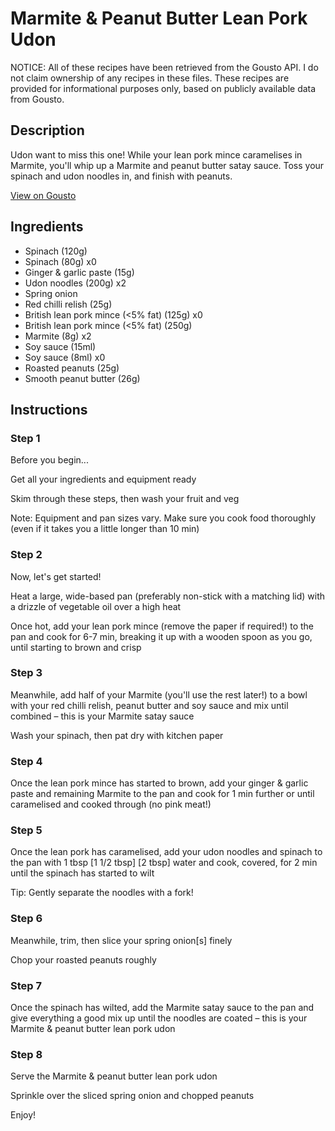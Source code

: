 # Marmite & Peanut Butter Lean Pork Udon

NOTICE: All of these recipes have been retrieved from the Gousto API. I do not claim ownership of any recipes in these files. These recipes are provided for informational purposes only, based on publicly available data from Gousto.

## Description

Udon want to miss this one! While your lean pork mince caramelises in Marmite, you'll whip up a Marmite and peanut butter satay sauce. Toss your spinach and udon noodles in, and finish with peanuts.

[View on Gousto](https://www.gousto.co.uk/recipes/cookbook/marmite-peanut-butter-lean-pork-udon)

## Ingredients

- Spinach (120g)
- Spinach (80g) x0
- Ginger & garlic paste (15g)
- Udon noodles (200g) x2
- Spring onion
- Red chilli relish (25g)
- British lean pork mince (<5% fat) (125g) x0
- British lean pork mince (<5% fat) (250g)
- Marmite (8g) x2
- Soy sauce (15ml)
- Soy sauce (8ml) x0
- Roasted peanuts (25g)
- Smooth peanut butter (26g)

## Instructions


### Step 1

Before you begin...

Get all your ingredients and equipment ready

Skim through these steps, then wash your fruit and veg

Note: Equipment and pan sizes vary. Make sure you cook food thoroughly (even if it takes you a little longer than 10 min)


### Step 2

Now, let's get started!

Heat a large, wide-based pan (preferably non-stick with a matching lid) with a drizzle of vegetable oil over a high heat

Once hot, add your lean pork mince (remove the paper if required!) to the pan and cook for 6-7 min, breaking it up with a wooden spoon as you go, until starting to brown and crisp


### Step 3

Meanwhile, add half of your Marmite (you'll use the rest later!) to a bowl with your red chilli relish, peanut butter and soy sauce and mix until combined – this is your Marmite satay sauce

Wash your spinach, then pat dry with kitchen paper


### Step 4

Once the lean pork mince has started to brown, add your ginger & garlic paste and remaining Marmite to the pan and cook for 1 min further or until caramelised and cooked through (no pink meat!)


### Step 5

Once the lean pork has caramelised, add your udon noodles and spinach to the pan with 1 tbsp<span class="text-purple"> [1 1/2 tbsp]</span> <span class="text-danger">[2 tbsp] </span>water and cook, covered, for 2 min until the spinach has started to wilt

Tip: Gently separate the noodles with a fork!


### Step 6

Meanwhile, trim, then slice your spring onion[s]<span class="text-danger"> </span>finely

Chop your roasted peanuts roughly


### Step 7

Once the spinach has wilted, add the Marmite satay sauce to the pan and give everything a good mix up until the noodles are coated – this is your Marmite & peanut butter lean pork udon

### Step 8

Serve the Marmite & peanut butter lean pork udon

Sprinkle over the sliced spring onion and chopped peanuts

Enjoy!


